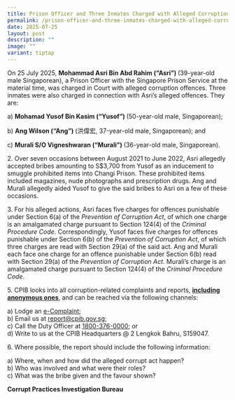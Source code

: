 ```yaml
---
title: Prison Officer and Three Inmates Charged with Alleged Corruption Offences
permalink: /prison-officer-and-three-inmates-charged-with-alleged-corruption-offences/
date: 2025-07-25
layout: post
description: ""
image: ""
variant: tiptap
---
```

<p>On 25 July 2025, <strong>Mohammad Asri Bin Abd Rahim (“Asri”) </strong>(39-year-old
male Singaporean), a Prison Officer with the Singapore Prison Service at
the material time, was charged in Court with alleged corruption offences.
Three inmates were also charged in connection with Asri’s alleged offences.
They are:</p>
<p>a) <strong>Mohamad Yusof Bin Kasim (“Yusof”) </strong>(50-year-old male,
Singaporean);</p>
<p>b) <strong>Ang Wilson (“Ang”) </strong>(洪偉宏, 37-year-old male, Singaporean);
and</p>
<p>c) <strong>Murali S/O Vigneshwaran (“Murali”) </strong>(36-year-old male,
Singaporean).</p>
<p>2. Over seven occasions between August 2021 to June 2022, Asri allegedly
accepted bribes amounting to S$3,700 from Yusof as an inducement to smuggle
prohibited items into Changi Prison. These prohibited items included magazines,
nude photographs and prescription drugs. Ang and Murali allegedly aided
Yusof to give the said bribes to Asri on a few of these occasions.</p>
<p>3. For his alleged actions, Asri faces five charges for offences punishable
under Section 6(a) of the <em>Prevention of Corruption Act</em>, of which
one charge is an amalgamated charge pursuant to Section 124(4) of the <em>Criminal Procedure Code</em>.
Correspondingly, Yusof faces five charges for offences punishable under
Section 6(b) of the <em>Prevention of Corruption Act</em>, of which three
charges are read with Section 29(a) of the said act. Ang and Murali each
face one charge for an offence punishable under Section 6(b) read with
Section 29(a) of the <em>Prevention of Corruption Act</em>. Murali’s charge
is an amalgamated charge pursuant to Section 124(4) of the <em>Criminal Procedure Code</em>.</p>
<p>5. CPIB looks into all corruption-related complaints and reports, <strong><u>including anonymous ones</u></strong>,
and can be reached via the following channels:</p>
<p>a) Lodge an <a href="https://www.cpib.gov.sg/e-services/e-complaint-for-corrupt-conduct/" rel="noopener nofollow" target="_blank"><u>e-Complaint</u></a>;
<br>b) Email us at <a href="mailto:report@cpib.gov.sg" rel="noopener noreferrer nofollow" target="_blank"><u>report@cpib.gov.sg</u></a>;&nbsp;
<br>c) Call the Duty Officer at <a href="tel:1800-376-0000" rel="noopener noreferrer nofollow" target="_blank"><u>1800-376-0000</u></a>; or
<br>d) Write to us at the CPIB Headquarters @ 2 Lengkok Bahru, S159047.</p>
<p>6. Where possible, the report should include the following information:</p>
<p>a) Where, when and how did the alleged corrupt act happen?
<br>b) Who was involved and what were their roles?
<br>c) What was the bribe given and the favour shown?</p>
<p><strong>Corrupt Practices Investigation Bureau</strong>
</p>